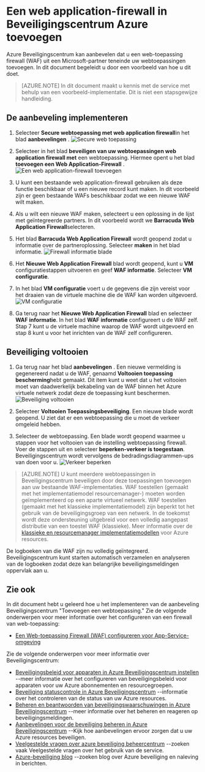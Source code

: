 <properties
   pageTitle="Een web application-firewall toevoegen in Azure Beveiligingscentrum | Microsoft Azure"
   description="In dit document ziet u hoe u het implementeren van de Azure Beveiligingscentrum aanbevelingen **toevoegen een firewall van de toepassing web** en **beveiliging voltooien**."
   services="security-center"
   documentationCenter="na"
   authors="TerryLanfear"
   manager="MBaldwin"
   editor=""/>

<tags
   ms.service="security-center"
   ms.devlang="na"
   ms.topic="article"
   ms.tgt_pltfrm="na"
   ms.workload="na"
   ms.date="07/29/2016"
   ms.author="terrylan"/>

# <a name="add-a-web-application-firewall-in-azure-security-center"></a>Een web application-firewall in Beveiligingscentrum Azure toevoegen

Azure Beveiligingscentrum kan aanbevelen dat u een web-toepassing firewall (WAF) uit een Microsoft-partner teneinde uw webtoepassingen toevoegen. In dit document begeleidt u door een voorbeeld van hoe u dit doet.

> [AZURE.NOTE] In dit document maakt u kennis met de service met behulp van een voorbeeld-implementatie.  Dit is niet een stapsgewijze handleiding.

## <a name="implement-the-recommendation"></a>De aanbeveling implementeren

1. Selecteer **Secure webtoepassing met web application firewall**in het blad **aanbevelingen** .
![Secure web toepassing][1]

2. Selecteer in het blad **beveiligen van uw webtoepassingen web application firewall met** een webtoepassing. Hiermee opent u het blad **toevoegen een Web Application-Firewall** .
![Een web application-firewall toevoegen][2]
3. U kunt een bestaande web application-firewall gebruiken als deze functie beschikbaar of u een nieuwe record kunt maken. In dit voorbeeld zijn er geen bestaande WAFs beschikbaar zodat we een nieuwe WAF wilt maken.

4. Als u wilt een nieuwe WAF maken, selecteert u een oplossing in de lijst met geïntegreerde partners. In dit voorbeeld wordt we **Barracuda Web Application Firewall**selecteren.
5. Het blad **Barracuda Web Application Firewall** wordt geopend zodat u informatie over de partneroplossing. Selecteer **maken** in het blad informatie.
![Firewall informatie blade][3]

6. Het **Nieuwe Web Application Firewall** blad wordt geopend, kunt u **VM** configuratiestappen uitvoeren en geef **WAF informatie**. Selecteer **VM configuratie**.

7. In het blad **VM configuratie** voert u de gegevens die zijn vereist voor het draaien van de virtuele machine die de WAF kan worden uitgevoerd.
![VM configuratie][4]
8. Ga terug naar het **Nieuwe Web Application Firewall** blad en selecteer **WAF informatie**. In het blad **WAF informatie** configureert u de WAF zelf. Stap 7 kunt u de virtuele machine waarop de WAF wordt uitgevoerd en stap 8 kunt u voor het inrichten van de WAF zelf configureren.

## <a name="finalize-application-protection"></a>Beveiliging voltooien

1. Ga terug naar het blad **aanbevelingen** . Een nieuwe vermelding is gegenereerd nadat u de WAF, genaamd **Voltooien toepassing bescherming**hebt gemaakt. Dit item kunt u weet dat u het voltooien moet van daadwerkelijk bekabeling van de WAF binnen het Azure virtuele netwerk zodat deze de toepassing kunt beschermen.
![Beveiliging voltooien][5]

2. Selecteer **Voltooien Toepassingsbeveiliging**. Een nieuwe blade wordt geopend. U ziet dat er een webtoepassing die u moet de verkeer omgeleid hebben.
3. Selecteer de webtoepassing. Een blade wordt geopend waarmee u stappen voor het voltooien van de instelling webtoepassing firewall. Voer de stappen uit en selecteer **beperken-verkeer is toegestaan**. Beveiligingscentrum wordt vervolgens de bedradingsdiagrammen-ups van doen voor u.
![Verkeer beperken][6]

> [AZURE.NOTE] U kunt meerdere webtoepassingen in Beveiligingscentrum beveiligen door deze toepassingen toevoegen aan uw bestaande WAF-implementaties. WAF toestellen (gemaakt met het implementatiemodel resourcemanager-) moeten worden geïmplementeerd op een aparte virtueel netwerk. WAF toestellen (gemaakt met het klassieke implementatiemodel) zijn beperkt tot het gebruik van de beveiligingsgroep van een netwerk. In de toekomst wordt deze ondersteuning uitgebreid voor een volledig aangepast distributie van een toestel WAF (klassieke). Meer informatie over de [klassieke en resourcemanager implementatiemodellen](../azure-classic-rm.md) voor Azure resources.

De logboeken van die WAF zijn nu volledig geïntegreerd. Beveiligingscentrum kunt starten automatisch verzamelen en analyseren van de logboeken zodat deze kan belangrijke beveiligingsmeldingen oppervlak aan u.

## <a name="see-also"></a>Zie ook

In dit document hebt u geleerd hoe u het implementeren van de aanbeveling Beveiligingscentrum "Toevoegen een webtoepassing." Zie de volgende onderwerpen voor meer informatie over het configureren van een firewall van web-toepassing:

- [Een Web-toepassing Firewall (WAF) configureren voor App-Service-omgeving](../app-service-web/app-service-app-service-environment-web-application-firewall.md)

Zie de volgende onderwerpen voor meer informatie over Beveiligingscentrum:

- [Beveiligingsbeleid voor apparaten in Azure Beveiligingscentrum instellen](security-center-policies.md) --meer informatie over het configureren van beveiligingsbeleid voor apparaten voor uw Azure abonnementen en resourcegroepen.
- [Beveiliging statuscontrole in Azure Beveiligingscentrum](security-center-monitoring.md) --informatie over het controleren van de status van uw Azure resources.
- [Beheren en beantwoorden van beveiligingswaarschuwingen in Azure Beveiligingscentrum](security-center-managing-and-responding-alerts.md) --meer informatie over het beheren en reageren op beveiligingsmeldingen.
- [Aanbevelingen voor de beveiliging beheren in Azure Beveiligingscentrum](security-center-recommendations.md) --Kijk hoe aanbevelingen ervoor zorgen dat u uw Azure resources beveiligen.
- [Veelgestelde vragen over azure beveiliging beheercentrum](security-center-faq.md) --zoeken vaak Veelgestelde vragen over het gebruik van de service.
- [Azure-beveiliging blog](http://blogs.msdn.com/b/azuresecurity/) --zoeken blog over Azure beveiliging en naleving in berichten.

<!--Image references-->
[1]: ./media/security-center-add-web-application-firewall/secure-web-application.png
[2]:./media/security-center-add-web-application-firewall/add-a-waf.png
[3]: ./media/security-center-add-web-application-firewall/info-blade.png
[4]: ./media/security-center-add-web-application-firewall/select-vm-config.png
[5]: ./media/security-center-add-web-application-firewall/finalize-waf.png
[6]: ./media/security-center-add-web-application-firewall/restrict-traffic.png

